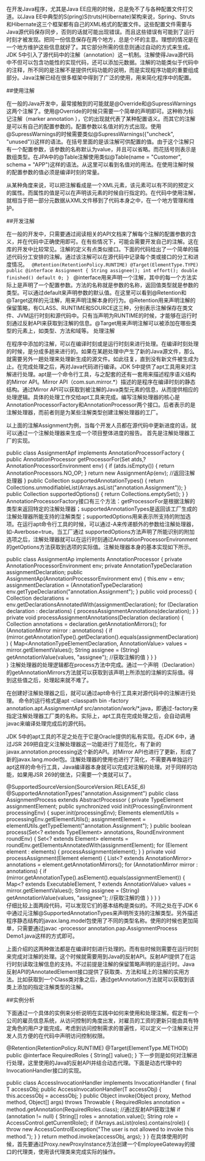 在开发Java程序，尤其是Java EE应用的时候，总是免不了与各种配置文件打交道。以Java EE中典型的S(pring)S(truts)H(ibernate)架构来说，Spring、Struts和Hibernate这三个框架都有自己的XML格式的配置文件。这些配置文件需要与Java源代码保存同步，否则的话就可能出现错误。而且这些错误有可能到了运行时刻才被发现。把同一份信息保存在两个地方，总是个坏的主意。理想的情况是在一个地方维护这些信息就好了。其它部分所需的信息则通过自动的方式来生成。JDK 5中引入了源代码中的注解（annotation）这一机制。注解使得Java源代码中不但可以包含功能性的实现代码，还可以添加元数据。注解的功能类似于代码中的注释，所不同的是注解不是提供代码功能的说明，而是实现程序功能的重要组成部分。Java注解已经在很多框架中得到了广泛的使用，用来简化程序中的配置。

##使用注解

在一般的Java开发中，最常接触到的可能就是@Override和@SupressWarnings这两个注解了。使用@Override的时候只需要一个简单的声明即可。这种称为标记注解（marker annotation ），它的出现就代表了某种配置语义。而其它的注解是可以有自己的配置参数的。配置参数以名值对的方式出现。使用 @SupressWarnings的时候需要类似@SupressWarnings({"uncheck", "unused"})这样的语法。在括号里面的是该注解可供配置的值。由于这个注解只有一个配置参数，该参数的名称默认为value，并且可以省略。而花括号则表示是数组类型。在JPA中的@Table注解使用类似@Table(name = "Customer", schema = "APP")这样的语法。从这里可以看到名值对的用法。在使用注解时候的配置参数的值必须是编译时刻的常量。

从某种角度来说，可以把注解看成是一个XML元素，该元素可以有不同的预定义的属性。而属性的值是可以在声明该元素的时候自行指定的。在代码中使用注解，就相当于把一部分元数据从XML文件移到了代码本身之中，在一个地方管理和维护。

##开发注解

在一般的开发中，只需要通过阅读相关的API文档来了解每个注解的配置参数的含义，并在代码中正确使用即可。在有些情况下，可能会需要开发自己的注解。这在库的开发中比较常见。注解的定义有点类似接口。下面的代码给出了一个简单的描述代码分工安排的注解。通过该注解可以在源代码中记录每个类或接口的分工和进度情况。
<code>
@Retention(RetentionPolicy.RUNTIME)
@Target(ElementType.TYPE)
public @interface Assignment {
    String assignee();
    int effort();
    double finished() default 0;
} 
</code>
@interface用来声明一个注解，其中的每一个方法实际上是声明了一个配置参数。方法的名称就是参数的名称，返回值类型就是参数的类型。可以通过default来声明参数的默认值。在这里可以看到@Retention和@Target这样的元注解，用来声明注解本身的行为。@Retention用来声明注解的保留策略，有CLASS、RUNTIME和SOURCE这三种，分别表示注解保存在类文件、JVM运行时刻和源代码中。只有当声明为RUNTIME的时候，才能够在运行时刻通过反射API来获取到注解的信息。@Target用来声明注解可以被添加在哪些类型的元素上，如类型、方法和域等。
处理注解

在程序中添加的注解，可以在编译时刻或是运行时刻来进行处理。在编译时刻处理的时候，是分成多趟来进行的。如果在某趟处理中产生了新的Java源文件，那么就需要另外一趟处理来处理新生成的源文件。如此往复，直到没有新文件被生成为止。在完成处理之后，再对Java代码进行编译。JDK 5中提供了apt工具用来对注解进行处理。apt是一个命令行工具，与之配套的还有一套用来描述程序语义结构的Mirror API。Mirror API（com.sun.mirror.*）描述的是程序在编译时刻的静态结构。通过Mirror API可以获取到被注解的Java类型元素的信息，从而提供相应的处理逻辑。具体的处理工作交给apt工具来完成。编写注解处理器的核心是AnnotationProcessorFactory和AnnotationProcessor两个接口。后者表示的是注解处理器，而前者则是为某些注解类型创建注解处理器的工厂。

以上面的注解Assignment为例，当每个开发人员都在源代码中更新进度的话，就可以通过一个注解处理器来生成一个项目整体进度的报告。 首先是注解处理器工厂的实现。

public class AssignmentApf implements AnnotationProcessorFactory {  
    public AnnotationProcessor getProcessorFor(Set<AnnotationTypeDeclaration> atds,? AnnotationProcessorEnvironment env) {
        if (atds.isEmpty()) {
           return AnnotationProcessors.NO_OP;
        }
        return new AssignmentAp(env); //返回注解处理器
    } 
    public Collection<String> supportedAnnotationTypes() {
        return Collections.unmodifiableList(Arrays.asList("annotation.Assignment"));
    }
    public Collection<String> supportedOptions() {
        return Collections.emptySet();
    }
}
AnnotationProcessorFactory接口有三个方法：getProcessorFor是根据注解的类型来返回特定的注解处理器；supportedAnnotationTypes是返回该工厂生成的注解处理器所能支持的注解类型；supportedOptions用来表示所支持的附加选项。在运行apt命令行工具的时候，可以通过-A来传递额外的参数给注解处理器，如-Averbose=true。当工厂通过 supportedOptions方法声明了所能识别的附加选项之后，注解处理器就可以在运行时刻通过AnnotationProcessorEnvironment的getOptions方法获取到选项的实际值。注解处理器本身的基本实现如下所示。

public class AssignmentAp implements AnnotationProcessor { 
    private AnnotationProcessorEnvironment env;
    private AnnotationTypeDeclaration assignmentDeclaration;
    public AssignmentAp(AnnotationProcessorEnvironment env) {
        this.env = env;
        assignmentDeclaration = (AnnotationTypeDeclaration) env.getTypeDeclaration("annotation.Assignment");
    }
    public void process() {
        Collection<Declaration> declarations = env.getDeclarationsAnnotatedWith(assignmentDeclaration);
        for (Declaration declaration : declarations) {
           processAssignmentAnnotations(declaration);
        }
    }
    private void processAssignmentAnnotations(Declaration declaration) {
        Collection<AnnotationMirror> annotations = declaration.getAnnotationMirrors();
        for (AnnotationMirror mirror : annotations) {
            if (mirror.getAnnotationType().getDeclaration().equals(assignmentDeclaration)) {
                Map<AnnotationTypeElementDeclaration, AnnotationValue> values = mirror.getElementValues();
                String assignee = (String) getAnnotationValue(values, "assignee"); //获取注解的值
            }
        }
    }   
} 
注解处理器的处理逻辑都在process方法中完成。通过一个声明（Declaration）的getAnnotationMirrors方法就可以获取到该声明上所添加的注解的实际值。得到这些值之后，处理起来就不难了。

在创建好注解处理器之后，就可以通过apt命令行工具来对源代码中的注解进行处理。 命令的运行格式是apt -classpath bin -factory annotation.apt.AssignmentApf src/annotation/work/*.java，即通过-factory来指定注解处理器工厂类的名称。实际上，apt工具在完成处理之后，会自动调用javac来编译处理完成后的源代码。

JDK 5中的apt工具的不足之处在于它是Oracle提供的私有实现。在JDK 6中，通过JSR 269把自定义注解处理器这一功能进行了规范化，有了新的javax.annotation.processing这个新的API。对Mirror API也进行了更新，形成了新的javax.lang.model包。注解处理器的使用也进行了简化，不需要再单独运行apt这样的命令行工具，Java编译器本身就可以完成对注解的处理。对于同样的功能，如果用JSR 269的做法，只需要一个类就可以了。

@SupportedSourceVersion(SourceVersion.RELEASE_6)
@SupportedAnnotationTypes("annotation.Assignment")
public class AssignmentProcess extends AbstractProcessor {
    private TypeElement assignmentElement; 
    public synchronized void init(ProcessingEnvironment processingEnv) {
        super.init(processingEnv);
        Elements elementUtils = processingEnv.getElementUtils();
        assignmentElement = elementUtils.getTypeElement("annotation.Assignment");
    } 
    public boolean process(Set<? extends TypeElement> annotations, RoundEnvironment roundEnv) {
        Set<? extends Element> elements = roundEnv.getElementsAnnotatedWith(assignmentElement);
        for (Element element : elements) {
            processAssignment(element);
        }
    }
    private void processAssignment(Element element) {
        List<? extends AnnotationMirror> annotations = element.getAnnotationMirrors();
        for (AnnotationMirror mirror : annotations) {
            if (mirror.getAnnotationType().asElement().equals(assignmentElement)) {
                Map<? extends ExecutableElement, ? extends AnnotationValue> values = mirror.getElementValues();
                String assignee = (String) getAnnotationValue(values, "assignee"); //获取注解的值
            }
        }
    } 
}  
仔细比较上面两段代码，可以发现它们的基本结构是类似的。不同之处在于JDK 6中通过元注解@SupportedAnnotationTypes来声明所支持的注解类型。另外描述程序静态结构的javax.lang.model包使用了不同的类型名称。使用的时候也更加简单，只需要通过javac -processor annotation.pap.AssignmentProcess Demo1.java这样的方式即可。

上面介绍的这两种做法都是在编译时刻进行处理的。而有些时候则需要在运行时刻来完成对注解的处理。这个时候就需要用到Java的反射API。反射API提供了在运行时刻读取注解信息的支持。不过前提是注解的保留策略声明的是运行时。Java反射API的AnnotatedElement接口提供了获取类、方法和域上的注解的实用方法。比如获取到一个Class类对象之后，通过getAnnotation方法就可以获取到该类上添加的指定注解类型的注解。

##实例分析

下面通过一个具体的实例来分析说明在实践中如何来使用和处理注解。假定有一个公司的雇员信息系统，从访问控制的角度出发，对雇员的工资的更新只能由具有特定角色的用户才能完成。考虑到访问控制需求的普遍性，可以定义一个注解来让开发人员方便的在代码中声明访问控制权限。

@Retention(RetentionPolicy.RUNTIME)
@Target(ElementType.METHOD)
public @interface RequiredRoles {
    String[] value();
}
下一步则是如何对注解进行处理，这里使用的Java的反射API并结合动态代理。下面是动态代理中的InvocationHandler接口的实现。

public class AccessInvocationHandler<T> implements InvocationHandler {
    final T accessObj;
    public AccessInvocationHandler(T accessObj) {
        this.accessObj = accessObj;
    }
    public Object invoke(Object proxy, Method method, Object[] args) throws Throwable {
        RequiredRoles annotation = method.getAnnotation(RequiredRoles.class); //通过反射API获取注解
        if (annotation != null) {
            String[] roles = annotation.value();
            String role = AccessControl.getCurrentRole();
            if (!Arrays.asList(roles).contains(role)) {
                throw new AccessControlException("The user is not allowed to invoke this method.");
            }
        }
        return method.invoke(accessObj, args);
    } 
} 
在具体使用的时候，首先要通过Proxy.newProxyInstance方法创建一个EmployeeGateway的接口的代理类，使用该代理类来完成实际的操作。